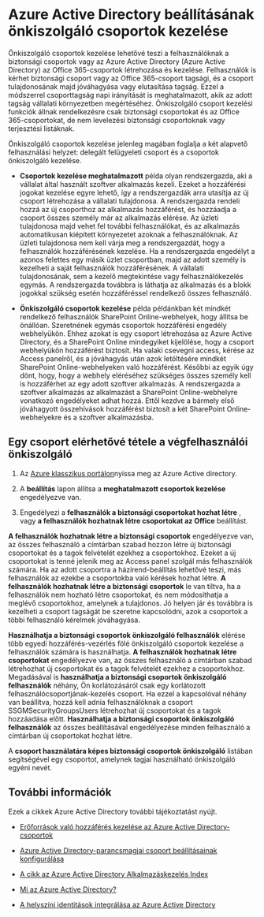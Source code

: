 <properties
    pageTitle="Az Azure Active Directory access Alkalmazáskezelés önkiszolgáló beállítását |} Microsoft Azure"
    description="Önkiszolgáló csoportok kezelése lehetővé teszi, hogy a felhasználók létrehozása és kezelése a biztonsági csoportok vagy az Office 365 csoportok az Azure Active Directory és kérelem biztonsági csoport vagy az Office 365-csoport tagsági lehetőséget biztosít a felhasználóknak"
    services="active-directory"
    documentationCenter=""
  authors="curtand"
    manager="femila"
    editor=""
    />

<tags
    ms.service="active-directory"
    ms.workload="identity"
    ms.tgt_pltfrm="na"
    ms.devlang="na"
    ms.topic="get-started-article"
    ms.date="08/10/2016"
    ms.author="curtand"/>

# <a name="setting-up-azure-active-directory-for-self-service-group-management"></a>Azure Active Directory beállításának önkiszolgáló csoportok kezelése

Önkiszolgáló csoportok kezelése lehetővé teszi a felhasználóknak a biztonsági csoportok vagy az Azure Active Directory (Azure Active Directory) az Office 365-csoportok létrehozása és kezelése. Felhasználók is kérhet biztonsági csoport vagy az Office 365-csoport tagsági, és a csoport tulajdonosának majd jóváhagyása vagy elutasítása tagság. Ezzel a módszerrel csoporttagság napi irányítását is meghatalmazott, akik az adott tagság vállalati környezetben megértéséhez. Önkiszolgáló csoport kezelési funkciók állnak rendelkezésre csak biztonsági csoportokat és az Office 365-csoportokat, de nem levelezési biztonsági csoportoknak vagy terjesztési listáknak.

Önkiszolgáló csoportok kezelése jelenleg magában foglalja a két alapvető felhasználási helyzet: delegált felügyeleti csoport és a csoportok önkiszolgáló kezelése.

- **Csoportok kezelése meghatalmazott** 
   példa olyan rendszergazda, aki a vállalat által használt szoftver alkalmazás kezeli. Ezeket a hozzáférési jogokat kezelése egyre lehető, így a rendszergazdák arra utasítja az új csoport létrehozása a vállalati tulajdonosa. A rendszergazda rendeli hozzá az új csoporthoz az alkalmazás hozzáférést, és hozzáadja a csoport összes személy már az alkalmazás elérése. Az üzleti tulajdonosa majd vehet fel további felhasználókat, és az alkalmazás automatikusan kiépített környezetet azoknak a felhasználóknak. Az üzleti tulajdonosa nem kell várja meg a rendszergazdát, hogy a felhasználók hozzáférésének kezelése. Ha a rendszergazda engedélyt a azonos felettes egy másik üzlet csoportban, majd az adott személy is kezelheti a saját felhasználók hozzáférésének. A vállalati tulajdonosának, sem a kezelő megtekintése vagy felhasználókezelés egymás. A rendszergazda továbbra is láthatja az alkalmazás és a blokk jogokkal szükség esetén hozzáféréssel rendelkező összes felhasználó.

- **Önkiszolgáló csoportok kezelése** 
   példa példánkban két mindkét rendelkező felhasználók SharePoint Online-webhelyek, hogy állítsa be önállóan. Szeretnének egymás csoportok hozzáférési engedély webhelyükön. Ehhez azokat is egy csoport létrehozása az Azure Active Directory, és a SharePoint Online mindegyiket kijelölése, hogy a csoport webhelyükön hozzáférést biztosít. Ha valaki csevegni access, kérése az Access panelről, és a jóváhagyás után azok letöltésére mindkét SharePoint Online-webhelyeken való hozzáférést. Későbbi az egyik úgy dönt, hogy, hogy a webhely eléréséhez szükséges összes személy kell is hozzáférhet az egy adott szoftver alkalmazás. A rendszergazda a szoftver alkalmazás az alkalmazást a SharePoint Online-webhelyre vonatkozó engedélyeket adhat hozzá. Ettől kezdve a bármely első jóváhagyott összehívások hozzáférést biztosít a két SharePoint Online-webhelyekre és a szoftver alkalmazásba.

## <a name="making-a-group-available-for-end-user-self-service"></a>Egy csoport elérhetővé tétele a végfelhasználói önkiszolgáló

1. Az [Azure klasszikus portálon](https://manage.windowsazure.com)nyissa meg az Azure Active directory.

2. A **beállítás** lapon állítsa a **meghatalmazott csoportok kezelése** engedélyezve van.

3. Engedélyezi a **felhasználók a biztonsági csoportokat hozhat létre** , vagy **a felhasználók hozhatnak létre csoportokat az Office** beállítást.

**A felhasználók hozhatnak létre a biztonsági csoportok** engedélyezve van, az összes felhasználó a címtárban szabad hozzon létre új biztonsági csoportokat és a tagok felvételét ezekhez a csoportokhoz. Ezeket a új csoportokat is tenné jelenik meg az Access panel szolgál más felhasználók számára. Ha az adott csoportra a házirend-beállítás lehetővé teszi, más felhasználók az ezekbe a csoportokba való kérések hozhat létre. **A felhasználók hozhatnak létre a biztonsági csoportok** le van tiltva, ha a felhasználók nem hozható létre csoportokat, és nem módosíthatja a meglévő csoportokhoz, amelynek a tulajdonos. Jó helyen jár és továbbra is kezelheti a csoport tagságát be szeretne kapcsolódni, azok a csoportok a többi felhasználó kérelmek jóváhagyása.

**Használhatja a biztonsági csoportok önkiszolgáló felhasználók** elérése több egyedi hozzáférés-vezérlés fölé önkiszolgáló csoportok kezelése a felhasználók számára is használhatja. **A felhasználók hozhatnak létre csoportokat** engedélyezve van, az összes felhasználó a címtárban szabad létrehozhat új csoportokat és a tagok felvételét ezekhez a csoportokhoz. Megadásával is **használhatja a biztonsági csoportok önkiszolgáló felhasználók** néhány, Ön korlátozásáról csak egy korlátozott felhasználócsoportjának-kezelés csoport. Ha ezzel a kapcsolóval néhány van beállítva, hozzá kell adnia felhasználóknak a csoport SSGMSecurityGroupsUsers létrehozhat új csoportokat és a tagok hozzáadása előtt. **Használhatja a biztonsági csoportok önkiszolgáló felhasználók** az összes beállításával engedélyezése minden felhasználó a címtárban új csoportokat hozhat létre.

A **csoport használatára képes biztonsági csoportok önkiszolgáló** listában segítségével egy csoportot, amelynek tagjai használható önkiszolgáló egyéni nevét.

## <a name="additional-information"></a>További információk

Ezek a cikkek Azure Active Directory további tájékoztatást nyújt.

* [Erőforrások való hozzáférés kezelése az Azure Active Directory-csoportok](active-directory-manage-groups.md)

* [Azure Active Directory-parancsmagjai csoport beállításainak konfigurálása](active-directory-accessmanagement-groups-settings-cmdlets.md)

* [A cikk az Azure Active Directory Alkalmazáskezelés Index](active-directory-apps-index.md)

* [Mi az Azure Active Directory?](active-directory-whatis.md)

* [A helyszíni identitások integrálása az Azure Active Directory](active-directory-aadconnect.md)

